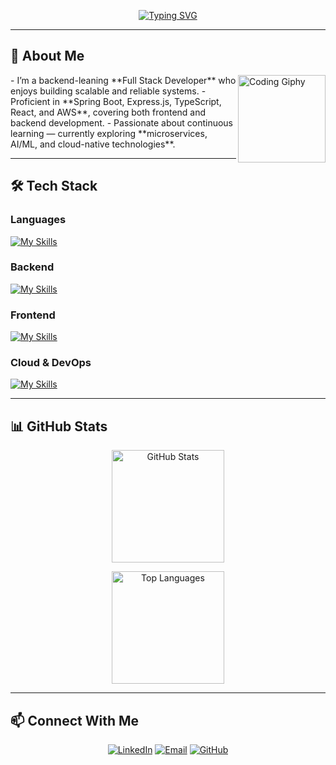 <p align="center">
  <a href="https://github.com/garvsharma12">
    <img src="https://readme-typing-svg.demolab.com?font=Fira+Code&weight=500&size=30&pause=1000&color=2D52FF&center=true&width=600&lines=Garv+Sharma;Backend+Developer+%7C+Full-Stack+Enthusiast;Always+Learning+and+Building" alt="Typing SVG" />
  </a>
</p>

---

## 🚀 About Me
<p align="left">
  <img src="https://media.giphy.com/media/WUlplcMpOCEmTGBtBW/giphy.gif" align="right" width="140" alt="Coding Giphy" />
  - I’m a backend-leaning **Full Stack Developer** who enjoys building scalable and reliable systems.  
  - Proficient in **Spring Boot, Express.js, TypeScript, React, and AWS**, covering both frontend and backend development.  
  - Passionate about continuous learning — currently exploring **microservices, AI/ML, and cloud-native technologies**. 

</p>

---

## 🛠️ Tech Stack

### Languages
[![My Skills](https://skillicons.dev/icons?i=java,ts,js,python,c&perline=5)](https://skillicons.dev)

### Backend
[![My Skills](https://skillicons.dev/icons?i=spring,nodejs,express,postgres,mysql,redis&perline=6)](https://skillicons.dev)

### Frontend
[![My Skills](https://skillicons.dev/icons?i=react,html,css,tailwind&perline=4)](https://skillicons.dev)

### Cloud & DevOps
[![My Skills](https://skillicons.dev/icons?i=aws,docker,git,postman&perline=4)](https://skillicons.dev)

---

## 📊 GitHub Stats

<p align="center">
  <img height="180" src="https://github-readme-stats.vercel.app/api?username=garvsharma12&show_icons=true&theme=tokyonight&hide_border=true&count_private=true" alt="GitHub Stats" />
</p>

<p align="center">
  <img height="180" src="https://github-readme-stats.vercel.app/api/top-langs?username=garvsharma12&locale=en&layout=compact&langs_count=6&theme=tokyonight&hide_border=true" alt="Top Languages" />
</p>

---

## 📫 Connect With Me
<p align="center">
  <a href="https://www.linkedin.com/in/garv-sharma-1202/"><img src="https://img.shields.io/badge/LinkedIn-0077B5?style=for-the-badge&logo=linkedin&logoColor=white" alt="LinkedIn"/></a>
  <a href="mailto:garv.sharma200212@gmail.com"><img src="https://img.shields.io/badge/Email-D14836?style=for-the-badge&logo=gmail&logoColor=white" alt="Email"/></a>
  <a href="https://github.com/garvsharma12"><img src="https://img.shields.io/badge/GitHub-333?style=for-the-badge&logo=github&logoColor=white" alt="GitHub"/></a>
</p>

